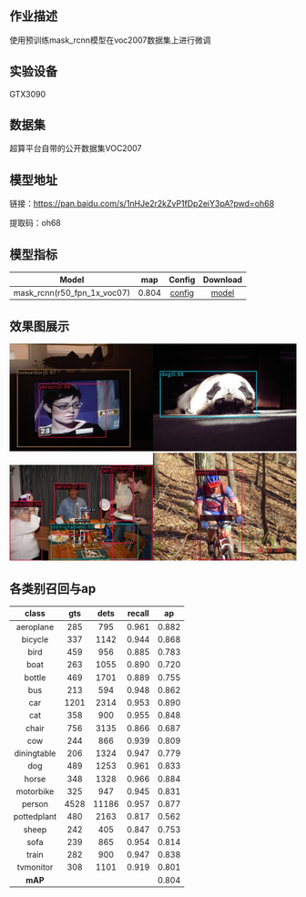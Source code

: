 ## 作业描述
使用预训练mask_rcnn模型在voc2007数据集上进行微调
## 实验设备
GTX3090
## 数据集
超算平台自带的公开数据集VOC2007
## 模型地址
链接：https://pan.baidu.com/s/1nHJe2r2kZvP1fDp2eiY3pA?pwd=oh68 

提取码：oh68
## 模型指标
|            Model            |  map  |                  Config                   |                             Download                              |
|:---------------------------:|:-----:|:-----------------------------------------:|:-----------------------------------------------------------------:|
| mask_rcnn(r50_fpn_1x_voc07) | 0.804 | [config](./mask_rcnn_r50_fpn_1x_voc07.py) | [model](https://pan.baidu.com/s/1nHJe2r2kZvP1fDp2eiY3pA?pwd=oh68) |


## 效果图展示
<img src="./results/000342.jpg" width="50%"><img src="./results/000324.jpg" width="50%"><img src="./results/000144.jpg" width="50%"><img src="./results/000567.jpg" width="50%">

## 各类别召回与ap
|  **class**  | **gts** | **dets** | **recall** | **ap** |
|:-----------:|:-------:|:--------:|:----------:|:------:|
|  aeroplane  |   285   |   795    |   0.961    | 0.882  |
|   bicycle   |   337   |   1142   |   0.944    | 0.868  |
|    bird     |   459   |   956    |   0.885    | 0.783  |
|    boat     |   263   |   1055   |   0.890    | 0.720  |
|   bottle    |   469   |   1701   |   0.889    | 0.755  |
|     bus     |   213   |   594    |   0.948    | 0.862  |
|     car     |  1201   |   2314   |   0.953    | 0.890  |
|     cat     |   358   |   900    |   0.955    | 0.848  |
|    chair    |   756   |   3135   |   0.866    | 0.687  |
|     cow     |   244   |   866    |   0.939    | 0.809  |
| diningtable |   206   |   1324   |   0.947    | 0.779  |
|     dog     |   489   |   1253   |   0.961    | 0.833  |
|    horse    |   348   |   1328   |   0.966    | 0.884  |
|  motorbike  |   325   |   947    |   0.945    | 0.831  |
|   person    |  4528   |  11186   |   0.957    | 0.877  |
| pottedplant |   480   |   2163   |   0.817    | 0.562  |
|    sheep    |   242   |   405    |   0.847    | 0.753  |
|    sofa     |   239   |   865    |   0.954    | 0.814  |
|    train    |   282   |   900    |   0.947    | 0.838  |
|  tvmonitor  |   308   |   1101   |   0.919    | 0.801  |
|   **mAP**   |         |          |            | 0.804  |
